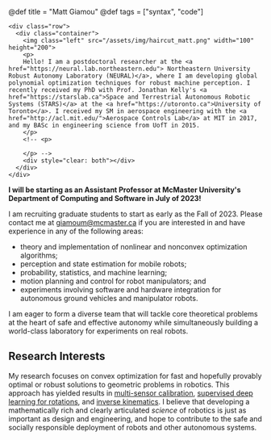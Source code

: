 @def title = "Matt Giamou"
@def tags = ["syntax", "code"]

~~~
<div class="row">
  <div class="container">
    <img class="left" src="/assets/img/haircut_matt.png" width="100" height="200">
    <p>
    Hello! I am a postdoctoral researcher at the <a href="https://neural.lab.northeastern.edu"> Northeastern University Robust Autonomy Laboratory (NEURAL)</a>, where I am developing global polynomial optimization techniques for robust machine perception. I recently received my PhD with Prof. Jonathan Kelly's <a href="https://starslab.ca">Space and Terrestrial Autonomous Robotic Systems (STARS)</a> at the <a href="https://utoronto.ca">University of Toronto</a>. I received my SM in aerospace engineering with the <a href="http://acl.mit.edu/">Aerospace Controls Lab</a> at MIT in 2017, and my BASc in engineering science from UofT in 2015.
    </p>
    <!-- <p>
  
    </p> -->
    <div style="clear: both"></div>  
  </div>
</div>
~~~

**I will be starting as an Assistant Professor at McMaster University's Department of Computing and Software in July of 2023!**

I am recruiting graduate students to start as early as the Fall of 2023. Please contact me at giamoum@mcmaster.ca if you are interested in and have experience in any of the following areas:

* theory and implementation of nonlinear and nonconvex optimization algorithms;
* perception and state estimation for mobile robots;
* probability, statistics, and machine learning;
* motion planning and control for robot manipulators; and
* experiments involving software and hardware integration for autonomous ground vehicles and manipulator robots.

I am eager to form a diverse team that will tackle core theoretical problems at the heart of safe and effective autonomy while simultaneously building a world-class laboratory for experiments on real robots.

## Research Interests

My research focuses on convex optimization for fast and hopefully provably optimal or robust solutions to geometric problems in robotics. This approach has yielded results in [multi-sensor calibration](https://arxiv.org/abs/2005.08298), [supervised deep learning for rotations](https://arxiv.org/abs/2006.01031), and [inverse kinematics](https://arxiv.org/abs/1909.09318). I believe that developing a mathematically rich and clearly articulated _science_ of robotics is just as important as design and engineering, and hope to contribute to the safe and socially responsible deployment of robots and other autonomous systems.
